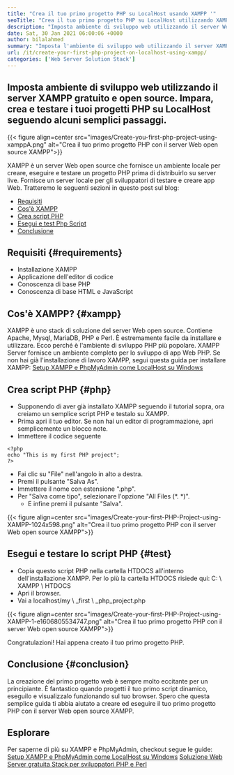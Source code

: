 ```yaml
---
title: "Crea il tuo primo progetto PHP su LocalHost usando XAMPP '" 
seoTitle: "Crea il tuo primo progetto PHP su LocalHost utilizzando XAMPP" 
description: "Imposta ambiente di sviluppo web utilizzando il server Web gratuito e open source XAMPP. Crea e testare i tuoi progetti PHP su LocalHost seguendo alcuni semplici passaggi." 
date: Sat, 30 Jan 2021 06:00:06 +0000
author: bilalahmed
summary: "Imposta l'ambiente di sviluppo web utilizzando il server XAMPP gratuito e open source. Impara, crea e testare i tuoi progetti PHP su LocalHost seguendo alcuni semplici passaggi." 
url: /it/create-your-first-php-project-on-localhost-using-xampp/
categories: ['Web Server Solution Stack']
---
```


## Imposta ambiente di sviluppo web utilizzando il server XAMPP gratuito e open source. Impara, crea e testare i tuoi progetti PHP su LocalHost seguendo alcuni semplici passaggi.

{{< figure align=center src="images/Create-you-first-php-project-using-xamppA.png" alt="Crea il tuo primo progetto PHP con il server Web open source XAMPP">}}

XAMPP è un server Web open source che fornisce un ambiente locale per creare, eseguire e testare un progetto PHP prima di distribuirlo su server live. Fornisce un server locale per gli sviluppatori di testare e creare app Web. Tratteremo le seguenti sezioni in questo post sul blog:
  * [Requisiti][2]
  * [Cos'è XAMPP][3]
  * [Crea script PHP][4]
  * [Esegui e test Php Script][5]
  * [Conclusione][6]

## Requisiti {#requirements}

  * Installazione XAMPP
  * Applicazione dell'editor di codice
  * Conoscenza di base PHP
  * Conoscenza di base HTML e JavaScript

## Cos'è XAMPP? {#xampp}

XAMPP è uno stack di soluzione del server Web open source. Contiene Apache, Mysql, MariaDB, PHP e Perl. È estremamente facile da installare e utilizzare. Ecco perché è l'ambiente di sviluppo PHP più popolare. XAMPP Server fornisce un ambiente completo per lo sviluppo di app Web PHP. Se non hai già l'installazione di lavoro XAMPP, segui questa guida per installare XAMPP:
[Setup XAMPP e PhpMyAdmin come LocalHost su Windows][7]

## Crea script PHP {#php}

  * Supponendo di aver già installato XAMPP seguendo il tutorial sopra, ora creiamo un semplice script PHP e testalo su XAMPP.
  * Prima apri il tuo editor. Se non hai un editor di programmazione, apri semplicemente un blocco note.
  * Immettere il codice seguente
```
<?php
echo "This is my first PHP project";
?>
```
  * Fai clic su "File" nell'angolo in alto a destra.
  * Premi il pulsante "Salva As".
  * Immettere il nome con estensione ".php".
* Per "Salva come tipo", selezionare l'opzione "All Files (\*. \*)".
  * E infine premi il pulsante "Salva".

{{< figure align=center src="images/Create-your-first-PHP-Project-using-XAMPP-1024x598.png" alt="Crea il tuo primo progetto PHP con il server Web open source XAMPP">}}


## Esegui e testare lo script PHP {#test}

  * Copia questo script PHP nella cartella HTDOCS all'interno dell'installazione XAMPP. Per lo più la cartella HTDOCS risiede qui: C: \ XAMPP \ HTDOCS
  * Apri il browser.
  * Vai a localhost/my \ _first \ _php_project.php

{{< figure align=center src="images/Create-your-first-PHP-Project-using-XAMPP-1-e1606805534747.png" alt="Crea il tuo primo progetto PHP con il server Web open source XAMPP">}}

Congratulazioni! Hai appena creato il tuo primo progetto PHP.

## Conclusione {#conclusion}

La creazione del primo progetto web è sempre molto eccitante per un principiante. È fantastico quando progetti il ​​tuo primo script dinamico, eseguilo e visualizzalo funzionando sul tuo browser. Spero che questa semplice guida ti abbia aiutato a creare ed eseguire il tuo primo progetto PHP con il server Web open source XAMPP.

## Esplorare
Per saperne di più su XAMPP e PhpMyAdmin, checkout segue le guide:
[Setup XAMPP e PhpMyAdmin come LocalHost su Windows][7]
[Soluzione Web Server gratuita Stack per sviluppatori PHP e Perl][1]



[1]: https://products.containerize.com/solution-stack/xampp
[2]: #requirements
[3]: #xampp
[4]: #php
[5]: #test
[6]: #conclusion
[7]: https://blog.containerize.com/database-management-software/how-to-setup-xampp-and-phpmyadmin-as-localhost-on-windows/
